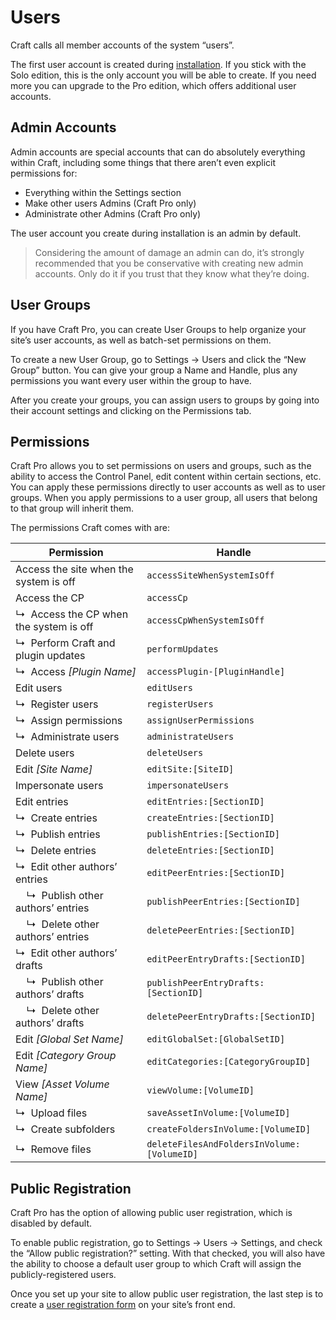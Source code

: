 # Users

Craft calls all member accounts of the system “users”.

The first user account is created during [installation](installation.md). If you stick with the Solo edition, this is the only account you will be able to create. If you need more you can upgrade to the Pro edition, which offers additional user accounts.

## Admin Accounts

Admin accounts are special accounts that can do absolutely everything within Craft, including some things that there aren’t even explicit permissions for:

* Everything within the Settings section
* Make other users Admins (Craft Pro only)
* Administrate other Admins (Craft Pro only)

The user account you create during installation is an admin by default.

> Considering the amount of damage an admin can do, it’s strongly recommended that you be conservative with creating new admin accounts. Only do it if you trust that they know what they’re doing.

## User Groups

If you have Craft Pro, you can create User Groups to help organize your site’s user accounts, as well as batch-set permissions on them.

To create a new User Group, go to Settings → Users and click the “New Group” button. You can give your group a Name and Handle, plus any permissions you want every user within the group to have.

After you create your groups, you can assign users to groups by going into their account settings and clicking on the Permissions tab.

## Permissions

Craft Pro allows you to set permissions on users and groups, such as the ability to access the Control Panel, edit content within certain sections, etc. You can apply these permissions directly to user accounts as well as to user groups. When you apply permissions to a user group, all users that belong to that group will inherit them.

The permissions Craft comes with are:

| Permission                                                | Handle                                     |
| --------------------------------------------------------- | ------------------------------------------ |
| Access the site when the system is off                    | `accessSiteWhenSystemIsOff`                |
| Access the CP                                             | `accessCp`                                 |
| ↳&nbsp; Access the CP when the system is off              | `accessCpWhenSystemIsOff`                  |
| ↳&nbsp; Perform Craft and plugin updates                  | `performUpdates`                           |
| ↳&nbsp; Access *[Plugin Name]*                            | `accessPlugin-[PluginHandle]`              |
| Edit users                                                | `editUsers`                                |
| ↳&nbsp; Register users                                    | `registerUsers`                            |
| ↳&nbsp; Assign permissions                                | `assignUserPermissions`                    |
| ↳&nbsp; Administrate users                                | `administrateUsers`                        |
| Delete users                                              | `deleteUsers`                              |
| Edit *[Site Name]*                                        | `editSite:[SiteID]`                        |
| Impersonate users                                         | `impersonateUsers`                         |
| Edit entries                                              | `editEntries:[SectionID]`                  |
| ↳&nbsp; Create entries                                    | `createEntries:[SectionID]`                |
| ↳&nbsp; Publish entries                                   | `publishEntries:[SectionID]`               |
| ↳&nbsp; Delete entries                                    | `deleteEntries:[SectionID]`                |
| ↳&nbsp; Edit other authors’ entries                       | `editPeerEntries:[SectionID]`              |
| &nbsp;&nbsp;&nbsp; ↳&nbsp; Publish other authors’ entries | `publishPeerEntries:[SectionID]`           |
| &nbsp;&nbsp;&nbsp; ↳&nbsp; Delete other authors’ entries  | `deletePeerEntries:[SectionID]`            |
| ↳&nbsp; Edit other authors’ drafts                        | `editPeerEntryDrafts:[SectionID]`          |
| &nbsp;&nbsp;&nbsp; ↳&nbsp; Publish other authors’ drafts  | `publishPeerEntryDrafts:[SectionID]`       |
| &nbsp;&nbsp;&nbsp; ↳&nbsp; Delete other authors’ drafts   | `deletePeerEntryDrafts:[SectionID]`        |
| Edit *[Global Set Name]*                                  | `editGlobalSet:[GlobalSetID]`              |
| Edit *[Category Group Name]*                              | `editCategories:[CategoryGroupID]`         |
| View *[Asset Volume Name]*                                | `viewVolume:[VolumeID]`                    |
| ↳&nbsp; Upload files                                      | `saveAssetInVolume:[VolumeID]`             |
| ↳&nbsp; Create subfolders                                 | `createFoldersInVolume:[VolumeID]`         |
| ↳&nbsp; Remove files                                      | `deleteFilesAndFoldersInVolume:[VolumeID]` |

## Public Registration

Craft Pro has the option of allowing public user registration, which is disabled by default.

To enable public registration, go to Settings → Users → Settings, and check the “Allow public registration?” setting. With that checked, you will also have the ability to choose a default user group to which Craft will assign the publicly-registered users.

Once you set up your site to allow public user registration, the last step is to create a [user registration form](dev/examples/user-registration-form.md) on your site’s front end.
